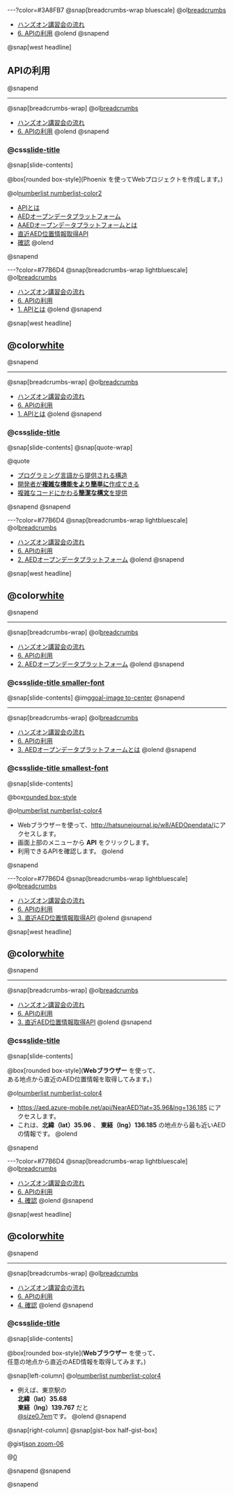 ---?color=#3A8FB7
@snap[breadcrumbs-wrap bluescale]
@ol[breadcrumbs](false)
- [ハンズオン講習会の流れ](#/2)
- [6. APIの利用](#/)
@olend
@snapend

@snap[west headline]
## APIの利用
@snapend

---
@snap[breadcrumbs-wrap]
@ol[breadcrumbs](false)
- [ハンズオン講習会の流れ](#/2)
- [6. APIの利用](#/)
@olend
@snapend

### @css[slide-title](APIの利用)

@snap[slide-contents]

@box[rounded box-style](Phoenix を使ってWebプロジェクトを作成します。)

@ol[numberlist numberlist-color2](false)
- [APIとは](#/)
- [AEDオープンデータプラットフォーム](#/)
- [AAEDオープンデータプラットフォームとは](#/)
- [直近AED位置情報取得API](#/)
- [確認](#/)
@olend

@snapend

---?color=#77B6D4
@snap[breadcrumbs-wrap lightbluescale]
@ol[breadcrumbs](false)
- [ハンズオン講習会の流れ](#/2)
- [6. APIの利用](#/)
- [1. APIとは](#/)
@olend
@snapend

@snap[west headline]
## @color[white](APIとは)
@snapend

---
@snap[breadcrumbs-wrap]
@ol[breadcrumbs](false)
- [ハンズオン講習会の流れ](#/2)
- [6. APIの利用](#/)
- [1. APIとは](#/)
@olend
@snapend

### @css[slide-title](APIとは)

@snap[slide-contents]
@snap[quote-wrap]

@quote[<ul><li>プログラミング言語から提供される構造<li>開発者が**複雑な機能をより簡単に**作成できる</li><li>複雑なコードにかわる**簡潔な構文**を提供</li></ul>](https://developer.mozilla.org/ja/docs/Learn/JavaScript/Client-side_web_APIs/Introduction)

@snapend
@snapend

---?color=#77B6D4
@snap[breadcrumbs-wrap lightbluescale]
@ol[breadcrumbs](false)
- [ハンズオン講習会の流れ](#/2)
- [6. APIの利用](#/)
- [2. AEDオープンデータプラットフォーム](#/)
@olend
@snapend

@snap[west headline]
## @color[white](AEDオープンデータ<br>プラットフォーム)
@snapend

---
@snap[breadcrumbs-wrap]
@ol[breadcrumbs](false)
- [ハンズオン講習会の流れ](#/2)
- [6. APIの利用](#/)
- [2. AEDオープンデータプラットフォーム](#/)
@olend
@snapend

### @css[slide-title smaller-font](AEDオープンデータプラットフォーム)

@snap[slide-contents]
@img[goal-image to-center](template/img/external-API/aed-opendata-platform.png)
@snapend

---
@snap[breadcrumbs-wrap]
@ol[breadcrumbs](false)
- [ハンズオン講習会の流れ](#/2)
- [6. APIの利用](#/)
- [3. AEDオープンデータプラットフォームとは](#/)
@olend
@snapend

### @css[slide-title smallest-font](AEDオープンデータプラットフォームとは)

@snap[slide-contents]

@box[rounded box-style](今回は<u>[AEDオープンデータプラットフォーム](http://hatsunejournal.jp/w8/AEDOpendata/)</u>を利用します。<br>これは、AEDの設置箇所に関する情報を取得できるAPIです。)

@ol[numberlist numberlist-color4](false)
- Webブラウザーを使って、<u>http://hatsunejournal.jp/w8/AEDOpendata/</u>にアクセスします。
- 画面上部のメニューから **API** をクリックします。
- 利用できるAPIを確認します。
@olend

@snapend

---?color=#77B6D4
@snap[breadcrumbs-wrap lightbluescale]
@ol[breadcrumbs](false)
- [ハンズオン講習会の流れ](#/2)
- [6. APIの利用](#/)
- [3. 直近AED位置情報取得API](#/)
@olend
@snapend

@snap[west headline]
## @color[white](直近AED位置情報<br>取得API)
@snapend

---
@snap[breadcrumbs-wrap]
@ol[breadcrumbs](false)
- [ハンズオン講習会の流れ](#/2)
- [6. APIの利用](#/)
- [3. 直近AED位置情報取得API](#/)
@olend
@snapend

### @css[slide-title](直近AED位置情報取得API)

@snap[slide-contents]

@box[rounded box-style](**Webブラウザー** を使って、<br>ある地点から直近のAED位置情報を取得してみます。)

@ol[numberlist numberlist-color4](true)
- <u>https://aed.azure-mobile.net/api/NearAED?lat=35.96&lng=136.185</u> にアクセスします。
- これは、**北緯（lat）35.96** 、 **東経（lng）136.185** の地点から最も近いAEDの情報です。
@olend

@snapend

---?color=#77B6D4
@snap[breadcrumbs-wrap lightbluescale]
@ol[breadcrumbs](false)
- [ハンズオン講習会の流れ](#/2)
- [6. APIの利用](#/)
- [4. 確認](#/)
@olend
@snapend

@snap[west headline]
## @color[white](確認)
@snapend

---
@snap[breadcrumbs-wrap]
@ol[breadcrumbs](false)
- [ハンズオン講習会の流れ](#/2)
- [6. APIの利用](#/)
- [4. 確認](#/)
@olend
@snapend

### @css[slide-title](確認)

@snap[slide-contents]

@box[rounded box-style](**Webブラウザー** を使って、<br>任意の地点から直近のAED情報を取得してみます。)

@snap[left-column]
@ol[numberlist numberlist-color4](false)
- 例えば、東京駅の<br>**北緯（lat）35.68**<br>**東経（lng）139.767** だと<br><u>@size[0.7em](https://aed.azure-mobile.net/api/NearAED?lat=35.68&lng=139.767)</u>です。
@olend
@snapend

@snap[right-column]
@snap[gist-box half-gist-box]

@gist[json zoom-06](yuki-thewaggle/8d5c582ba46e0350acc6fcba0d66439c)

@[0](上記（先程）とは別データを取得したことを確認します。)

@snapend
@snapend

@snapend

